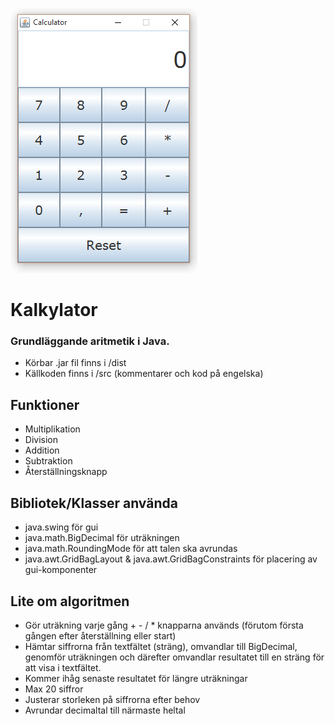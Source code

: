 ![Calculator](https://raw.githubusercontent.com/Software86/Calculator/master/CalculatorThumb.png)

# Kalkylator 
### Grundläggande aritmetik i Java. 
* Körbar .jar fil finns i /dist 
* Källkoden finns i /src (kommentarer och kod på engelska)

## Funktioner
* Multiplikation
* Division
* Addition
* Subtraktion
* Återställningsknapp
 
## Bibliotek/Klasser använda
* java.swing för gui
* java.math.BigDecimal för uträkningen
* java.math.RoundingMode för att talen ska avrundas
* java.awt.GridBagLayout & java.awt.GridBagConstraints för placering av gui-komponenter

## Lite om algoritmen
* Gör uträkning varje gång + - / * knapparna används (förutom första gången efter återställning eller start)
* Hämtar siffrorna från textfältet (sträng), omvandlar till BigDecimal, genomför uträkningen och därefter omvandlar resultatet till en   sträng för att visa i textfältet.
* Kommer ihåg senaste resultatet för längre uträkningar
* Max 20 siffror
* Justerar storleken på siffrorna efter behov
* Avrundar decimaltal till närmaste heltal
